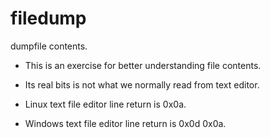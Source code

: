 # filedump
dumpfile contents.

* This is an exercise for better understanding file contents. 

* Its real bits is not what we normally read from text editor.

* Linux text file editor line return is 0x0a.

* Windows text file editor line return is 0x0d 0x0a.

